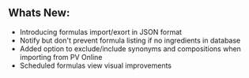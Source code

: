 Whats New:
----------------------
- Introducing formulas import/exort in JSON format
- Notify but don't prevent formula listing if no ingredients in database
- Added option to exclude/include synonyms and compositions when importing from PV Online
- Scheduled formulas view visual improvements
